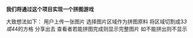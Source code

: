 **我们将通过这个项目实现一个拼图游戏**

大致想法如下：
用户上传一张图片
选择图片区域作为拼图原料
将区域切割成3*3或4*4的方格
分享出去
查看者若能拼图完成则显示完整图片
如不能拼出则不显示
